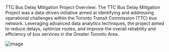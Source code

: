 TTC Bus Delay Mitigation Project
Overview:
The TTC Bus Delay Mitigation Project was a data-driven initiative aimed at identifying and addressing 
operational challenges within the Toronto Transit Commission (TTC) bus network.
Leveraging advanced data analytics techniques, the project aimed to reduce delays,
optimize routes, and improve the overall reliability and efficiency of bus services in the Greater Toronto Area.

![image](https://github.com/shivamsekhri/data_analyst/assets/154559372/0ab37a54-d274-4651-b419-210c6e5e8087)
